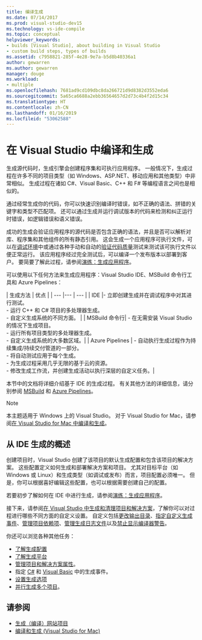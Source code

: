 ```yaml
---
title: 编译生成
ms.date: 07/14/2017
ms.prod: visual-studio-dev15
ms.technology: vs-ide-compile
ms.topic: conceptual
helpviewer_keywords:
- builds [Visual Studio], about building in Visual Studio
- custom build steps, types of builds
ms.assetid: c7958821-285f-4e28-9e7a-b5d8b40336a1
author: gewarren
ms.author: gewarren
manager: douge
ms.workload:
- multiple
ms.openlocfilehash: 7681ad9cd109dbc8da266721d9d8382d3552eda6
ms.sourcegitcommit: 5a65ca6688a2ebb36564657d2d73c4b4f2d15c34
ms.translationtype: HT
ms.contentlocale: zh-CN
ms.lasthandoff: 01/16/2019
ms.locfileid: "53062588"
---
```

# <a name="compile-and-build-in-visual-studio"></a>在 Visual Studio 中编译和生成

生成源代码时，生成引擎会创建程序集和可执行应用程序。 一般情况下，生成过程在许多不同的项目类型（如 Windows、ASP.NET、移动应用和其他类型）中非常相似。 生成过程在诸如 C#、Visual Basic、C++ 和 F# 等编程语言之间也是相似的。

通过经常生成你的代码，你可以快速识别编译时错误，如不正确的语法、拼错的关键字和类型不匹配项。 还可以通过生成并运行调试版本的代码来检测和纠正运行时错误，如逻辑错误和语义错误。

成功的生成会验证应用程序的源代码是否包含正确的语法，并且是否可以解析对库、程序集和其他组件的所有静态引用。 这会生成一个应用程序可执行文件，可以在[调试环境](../debugger/index.md)中或通过各种手动和自动的[验证代码质量](../test/improve-code-quality.md)测试来测试该可执行文件以便正常运行。 该应用程序经过完全测试后，可以编译一个发布版本以部署到客户。 要简要了解此过程，请参阅[演练：生成应用程序](../ide/walkthrough-building-an-application.md)。

可以使用以下任何方法来生成应用程序：Visual Studio IDE、MSBuild 命令行工具和 Azure Pipelines：

| 生成方法 | 优点 |
| --- |--- | --- |
| IDE |- 立即创建生成并在调试程序中对其进行测试。<br />- 运行 C++ 和 C# 项目的多处理器生成。<br />- 自定义生成系统的不同方面。 |
| MSBuild 命令行| - 在无需安装 Visual Studio 的情况下生成项目。<br />- 运行所有项目类型的多处理器生成。<br />- 自定义生成系统的大多数区域。|
| Azure Pipelines | - 自动执行生成过程作为持续集成/持续交付管道的一部分。<br />- 将自动测试应用于每个生成。<br />- 为生成过程采用几乎无限的基于云的资源。<br />- 修改生成工作流，并创建生成活动以执行深层的自定义任务。|

本节中的文档将详细介绍基于 IDE 的生成过程。 有关其他方法的详细信息，请分别参阅 [MSBuild](../msbuild/msbuild.md) 和 [Azure Pipelines](/azure/devops/pipelines/index?view=vsts)。

> [!NOTE]
> 本主题适用于 Windows 上的 Visual Studio。 对于 Visual Studio for Mac，请参阅[在 Visual Studio for Mac 中编译和生成](/visualstudio/mac/compiling-and-building)。

## <a name="overview-of-building-from-the-ide"></a>从 IDE 生成的概述

创建项目时，Visual Studio 创建了该项目的默认生成配置和包含该项目的解决方案。  这些配置定义如何生成和部署解决方案和项目。 尤其对目标平台（如 Windows 或 Linux）和生成类型（如调试或发布）而言，项目配置必须唯一。 但是，你可以根据喜好编辑这些配置，也可以根据需要创建自己的配置。

若要初步了解如何在 IDE 中进行生成，请参阅[演练：生成应用程序](walkthrough-building-an-application.md)。

接下来，请参阅[在 Visual Studio 中生成和清理项目和解决方案](building-and-cleaning-projects-and-solutions-in-visual-studio.md)，了解你可以对过程进行哪些不同方面的自定义设置。 自定义包括[更改输出目录](how-to-change-the-build-output-directory.md)、[指定自定义生成事件](specifying-custom-build-events-in-visual-studio.md)、[管理项目依赖项](how-to-create-and-remove-project-dependencies.md)、[管理生成日志文件](how-to-view-save-and-configure-build-log-files.md)以及[禁止显示编译器警告](how-to-suppress-compiler-warnings.md)。

你还可以浏览各种其他任务：
- [了解生成配置](understanding-build-configurations.md)
- [了解生成平台](understanding-build-platforms.md)
- [管理项目和解决方案属性](managing-project-and-solution-properties.md)。
- 指定 [C#](how-to-specify-build-events-csharp.md) 和 [Visual Basic](how-to-specify-build-events-visual-basic.md) 中的生成事件。
- [设置生成选项](reference/options-dialog-box-projects-and-solutions-build-and-run.md)
- [并行生成多个项目](../msbuild/building-multiple-projects-in-parallel-with-msbuild.md)。

## <a name="see-also"></a>请参阅

- [生成（编译）网站项目](https://msdn.microsoft.com/Library/a9cbb88c-8fff-4c67-848b-98fbfd823193)
- [编译和生成 (Visual Studio for Mac)](/visualstudio/mac/compiling-and-building)